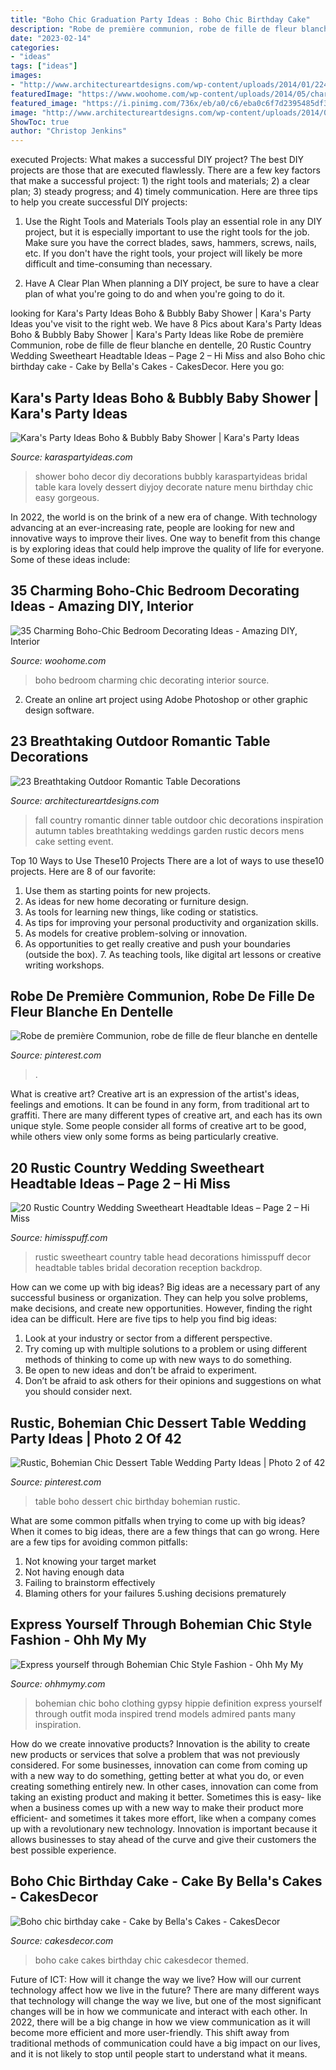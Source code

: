 ```yaml
---
title: "Boho Chic Graduation Party Ideas : Boho Chic Birthday Cake"
description: "Robe de première communion, robe de fille de fleur blanche en dentelle"
date: "2023-02-14"
categories:
- "ideas"
tags: ["ideas"]
images:
- "http://www.architectureartdesigns.com/wp-content/uploads/2014/01/2245-630x945.jpg"
featuredImage: "https://www.woohome.com/wp-content/uploads/2014/05/charming-boho-bedroom-ideas-23.jpg"
featured_image: "https://i.pinimg.com/736x/eb/a0/c6/eba0c6f7d2395485df35d79767bca3c2--themed-birthday-parties-wedding-parties.jpg"
image: "http://www.architectureartdesigns.com/wp-content/uploads/2014/01/2245-630x945.jpg"
ShowToc: true
author: "Christop Jenkins"
---
```



executed Projects: What makes a successful DIY project?
The best DIY projects are those that are executed flawlessly. There are a few key factors that make a successful project: 1) the right tools and materials; 2) a clear plan; 3) steady progress; and 4) timely communication. Here are three tips to help you create successful DIY projects:
1. Use the Right Tools and Materials
Tools play an essential role in any DIY project, but it is especially important to use the right tools for the job. Make sure you have the correct blades, saws, hammers, screws, nails, etc. If you don't have the right tools, your project will likely be more difficult and time-consuming than necessary.

2. Have A Clear Plan
When planning a DIY project, be sure to have a clear plan of what you're going to do and when you're going to do it.

	

		
looking for Kara&#039;s Party Ideas Boho &amp; Bubbly Baby Shower | Kara&#039;s Party Ideas you've visit to the right web. We have 8 Pics about Kara&#039;s Party Ideas Boho &amp; Bubbly Baby Shower | Kara&#039;s Party Ideas like Robe de première Communion, robe de fille de fleur blanche en dentelle, 20 Rustic Country Wedding Sweetheart Headtable Ideas – Page 2 – Hi Miss and also Boho chic birthday cake - Cake by Bella&#039;s Cakes - CakesDecor. Here you go:
		
    
## Kara&#039;s Party Ideas Boho &amp; Bubbly Baby Shower | Kara&#039;s Party Ideas

<img loading=lazy src="https://karaspartyideas.com/wp-content/uploads/2016/07/Boho-Bubbly-Baby-Shower-via-Karas-Party-Ideas-KarasPartyIdeas.com13.jpeg" onerror="this.onerror=null;this.src='https://tse4.mm.bing.net/th?id=OIP.k9DCjL3Mpq-Pp3QUE28xGgHaLF&amp;pid=15.1';" alt="Kara&#039;s Party Ideas Boho &amp; Bubbly Baby Shower | Kara&#039;s Party Ideas">

_Source: karaspartyideas.com_

>shower boho decor diy decorations bubbly karaspartyideas bridal table kara lovely dessert diyjoy decorate nature menu birthday chic easy gorgeous. 

	

In 2022, the world is on the brink of a new era of change. With technology advancing at an ever-increasing rate, people are looking for new and innovative ways to improve their lives. One way to benefit from this change is by exploring ideas that could help improve the quality of life for everyone. Some of these ideas include:

    
## 35 Charming Boho-Chic Bedroom Decorating Ideas - Amazing DIY, Interior

<img loading=lazy src="https://www.woohome.com/wp-content/uploads/2014/05/charming-boho-bedroom-ideas-23.jpg" onerror="this.onerror=null;this.src='https://tse2.mm.bing.net/th?id=OIP.0VUq5hX8sz65NTTRRHbZcAHaLj&amp;pid=15.1';" alt="35 Charming Boho-Chic Bedroom Decorating Ideas - Amazing DIY, Interior">

_Source: woohome.com_

>boho bedroom charming chic decorating interior source. 

	

2. Create an online art project using Adobe Photoshop or other graphic design software.

    
## 23 Breathtaking Outdoor Romantic Table Decorations

<img loading=lazy src="http://www.architectureartdesigns.com/wp-content/uploads/2014/01/2245-630x945.jpg" onerror="this.onerror=null;this.src='https://tse2.mm.bing.net/th?id=OIP.vSp3Lvh19cXg924MRKyXfgHaLH&amp;pid=15.1';" alt="23 Breathtaking Outdoor Romantic Table Decorations">

_Source: architectureartdesigns.com_

>fall country romantic dinner table outdoor chic decorations inspiration autumn tables breathtaking weddings garden rustic decors mens cake setting event. 

	

Top 10 Ways to Use These10 Projects
There are a lot of ways to use these10 projects. Here are 8 of our favorite:
1. Use them as starting points for new projects.
2. As ideas for new home decorating or furniture design.
3. As tools for learning new things, like coding or statistics.
4. As tips for improving your personal productivity and organization skills.
5. As models for creative problem-solving or innovation.
6. As opportunities to get really creative and push your boundaries (outside the box).      7. As teaching tools, like digital art lessons or creative writing workshops. 
    
## Robe De Première Communion, Robe De Fille De Fleur Blanche En Dentelle

<img loading=lazy src="https://i.pinimg.com/736x/17/5d/73/175d73b1f1d1c05fb0fb919daaf680be.jpg" onerror="this.onerror=null;this.src='https://tse1.mm.bing.net/th?id=OIP._xgyYrzweJXBL1jXsW-jzgHaLF&amp;pid=15.1';" alt="Robe de première Communion, robe de fille de fleur blanche en dentelle">

_Source: pinterest.com_

>. 

	

What is creative art?
Creative art is an expression of the artist's ideas, feelings and emotions. It can be found in any form, from traditional art to graffiti. There are many different types of creative art, and each has its own unique style. Some people consider all forms of creative art to be good, while others view only some forms as being particularly creative.

    
## 20 Rustic Country Wedding Sweetheart Headtable Ideas – Page 2 – Hi Miss

<img loading=lazy src="https://www.himisspuff.com/wp-content/uploads/2019/11/Rustic-country-wedding-sweetheart-head-table-decoration-ideas-20.jpg" onerror="this.onerror=null;this.src='https://tse2.mm.bing.net/th?id=OIP.grRlXYGQrpPQdSM5QVf16QHaNK&amp;pid=15.1';" alt="20 Rustic Country Wedding Sweetheart Headtable Ideas – Page 2 – Hi Miss">

_Source: himisspuff.com_

>rustic sweetheart country table head decorations himisspuff decor headtable tables bridal decoration reception backdrop. 

	

How can we come up with big ideas?
Big ideas are a necessary part of any successful business or organization. They can help you solve problems, make decisions, and create new opportunities. However, finding the right idea can be difficult. Here are five tips to help you find big ideas:
1. Look at your industry or sector from a different perspective.
2. Try coming up with multiple solutions to a problem or using different methods of thinking to come up with new ways to do something.
3. Be open to new ideas and don’t be afraid to experiment.
4. Don’t be afraid to ask others for their opinions and suggestions on what you should consider next.

    
## Rustic, Bohemian Chic Dessert Table Wedding Party Ideas | Photo 2 Of 42

<img loading=lazy src="https://i.pinimg.com/736x/eb/a0/c6/eba0c6f7d2395485df35d79767bca3c2--themed-birthday-parties-wedding-parties.jpg" onerror="this.onerror=null;this.src='https://tse2.mm.bing.net/th?id=OIP.UXy7OCUT8-HmMIv5P1ytGwDLEs&amp;pid=15.1';" alt="Rustic, Bohemian Chic Dessert Table Wedding Party Ideas | Photo 2 of 42">

_Source: pinterest.com_

>table boho dessert chic birthday bohemian rustic. 

	

What are some common pitfalls when trying to come up with big ideas?
When it comes to big ideas, there are a few things that can go wrong. Here are a few tips for avoiding common pitfalls: 
1. Not knowing your target market 
2. Not having enough data 
3. Failing to brainstorm effectively 
4. Blaming others for your failures 
5.ushing decisions prematurely 

    
## Express Yourself Through Bohemian Chic Style Fashion - Ohh My My

<img loading=lazy src="http://ohhmymy.com/wp-content/uploads/2015/09/bohemian-fashion-definition.jpg" onerror="this.onerror=null;this.src='https://tse1.mm.bing.net/th?id=OIP.GshCrrITGDFdAwEePO98agHaJ4&amp;pid=15.1';" alt="Express yourself through Bohemian Chic Style Fashion - Ohh My My">

_Source: ohhmymy.com_

>bohemian chic boho clothing gypsy hippie definition express yourself through outfit moda inspired trend models admired pants many inspiration. 

	

How do we create innovative products?
Innovation is the ability to create new products or services that solve a problem that was not previously considered. For some businesses, innovation can come from coming up with a new way to do something, getting better at what you do, or even creating something entirely new. In other cases, innovation can come from taking an existing product and making it better. Sometimes this is easy- like when a business comes up with a new way to make their product more efficient- and sometimes it takes more effort, like when a company comes up with a revolutionary new technology. Innovation is important because it allows businesses to stay ahead of the curve and give their customers the best possible experience.

    
## Boho Chic Birthday Cake - Cake By Bella&#039;s Cakes - CakesDecor

<img loading=lazy src="https://pic.cakesdecor.com/m/r5uvlqxttgorzqbpc4xk.jpg" onerror="this.onerror=null;this.src='https://tse3.mm.bing.net/th?id=OIP.tgwdNBrwVHTMrZCoxTXJHgHaLH&amp;pid=15.1';" alt="Boho chic birthday cake - Cake by Bella&#039;s Cakes - CakesDecor">

_Source: cakesdecor.com_

>boho cake cakes birthday chic cakesdecor themed. 

	

Future of ICT: How will it change the way we live?
How will our current technology affect how we live in the future? 
There are many different ways that technology will change the way we live, but one of the most significant changes will be in how we communicate and interact with each other. In 2022, there will be a big change in how we view communication as it will become more efficient and more user-friendly. This shift away from traditional methods of communication could have a big impact on our lives, and it is not likely to stop until people start to understand what it means.

